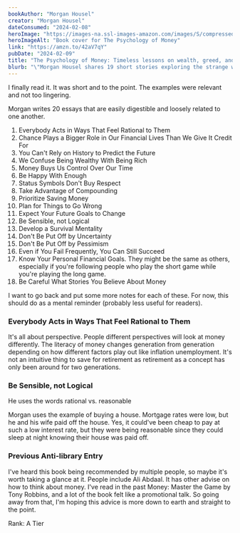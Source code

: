 ```yaml
---
bookAuthor: "Morgan Housel"
creator: "Morgan Housel"
dateConsumed: "2024-02-08"
heroImage: "https://images-na.ssl-images-amazon.com/images/S/compressed.photo.goodreads.com/books/1581527774i/41881472.jpg"
heroImageAlt: "Book cover for The Psychology of Money"
link: "https://amzn.to/42aV7qY"
pubDate: "2024-02-09"
title: "The Psychology of Money: Timeless lessons on wealth, greed, and happiness"
blurb: "\"Morgan Housel shares 19 short stories exploring the strange ways people think about money and teaches you how to make better sense of one of life’s most important topics.\""
---
```


I finally read it. It was short and to the point. The examples were relevant and not too lingering.

Morgan writes 20 essays that are easily digestible and loosely related to one another.

1. Everybody Acts in Ways That Feel Rational to Them
2. Chance Plays a Bigger Role in Our Financial Lives Than We Give It Credit For
3. You Can't Rely on History to Predict the Future
4. We Confuse Being Wealthy With Being Rich
5. Money Buys Us Control Over Our Time
6. Be Happy With Enough
7. Status Symbols Don't Buy Respect
8. Take Advantage of Compounding
9. Prioritize Saving Money
10. Plan for Things to Go Wrong
11. Expect Your Future Goals to Change
12. Be Sensible, not Logical
13. Develop a Survival Mentality
14. Don't Be Put Off by Uncertainty
15. Don't Be Put Off by Pessimism
16. Even if You Fail Frequently, You Can Still Succeed
17. Know Your Personal Financial Goals. They might be the same as others, especially if you're following people who play the short game while you're playing the long game.
18. Be Careful What Stories You Believe About Money

I want to go back and put some more notes for each of these. For now, this should do as a mental reminder (probably less useful for readers).

### Everybody Acts in Ways That Feel Rational to Them

It's all about perspective. People different perspectives will look at money differently. The literacy of money changes generation from generation depending on how different factors play out like inflation unemployment. It's not an intuitive thing to save for retirement as retirement as a concept has only been around for two generations.

### Be Sensible, not Logical

He uses the words rational vs. reasonable

Morgan uses the example of buying a house. Mortgage rates were low, but he and his wife paid off the house. Yes, it could've been cheap to pay at such a low interest rate, but they were being reasonable since they could sleep at night knowing their house was paid off.

### Previous Anti-library Entry

I've heard this book being recommended by multiple people, so maybe it's worth taking a glance at it. People include Ali Abdaal. It has other advise on how to think about money. I've read in the past Money: Master the Game by Tony Robbins, and a lot of the book felt like a promotional talk. So going away from that, I'm hoping this advice is more down to earth and straight to the point.

Rank: A Tier
